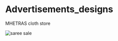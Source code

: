 # Advertisements_designs

MHETRAS cloth store

![saree sale](https://github.com/NikitaKhuspe1729/Advertisements_designs/assets/125488086/1268229f-16b4-4a66-ade3-6c1513ec8612)
